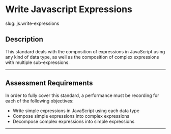 
# Write Javascript Expressions

slug: js.write-expressions

## Description
This standard deals with the composition of expressions in JavaScript using any kind of data type, as well as the composition of complex expressions with multiple sub-expressions.

---
## Assessment Requirements
In order to fully cover this standard, a performance must be recording for each of the following objectives:

- Write simple expressions in JavaScript using each data type
- Compose simple expressions into complex expressions
- Decompose complex expressions into simple expressions

---
